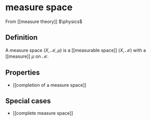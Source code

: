 # measure space
From [[measure theory]]
$\physics$
## Definition
A measure space $(X, \mathcal{M}, \mu)$ is a [[measurable space]] $(X, \mathcal{M})$ with a [[measure]] $\mu$ on $\mathcal{M}$.

## Properties
- [[completion of a measure space]]

## Special cases
- [[complete measure space]]